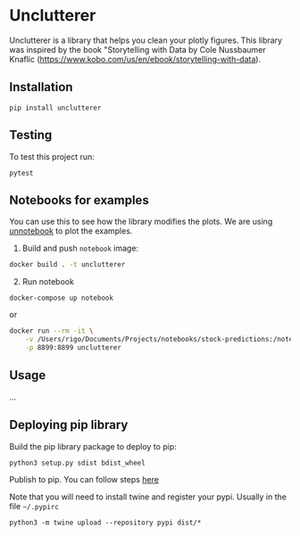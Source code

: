 # Unclutterer

Unclutterer is a library that helps you clean your plotly figures. 
This library was inspired by the book "Storytelling with Data by Cole
Nussbaumer Knaflic (https://www.kobo.com/us/en/ebook/storytelling-with-data).

## Installation

```shell script
pip install unclutterer
```

## Testing

To test this project run:

```shell script
pytest
```

## Notebooks for examples

You can use this to see how the library modifies the plots. We are using 
[unnotebook](http://www.unnotebook.com/) to plot the examples. 

1. Build and push `notebook` image:

```bash
docker build . -t unclutterer
```

2. Run notebook

```shell script
docker-compose up notebook
```

or 

```bash
docker run --rm -it \
    -v /Users/rigo/Documents/Projects/notebooks/stock-predictions:/notebooks \
    -p 8899:8899 unclutterer
```


## Usage

...

## Deploying pip library

Build the pip library package to deploy to pip:

```shell script
python3 setup.py sdist bdist_wheel
```

Publish to pip. You can follow steps [here](https://docs.gitlab.com/ee/user/packages/pypi_repository/) 

Note that you will need to install twine and register your pypi. Usually in the file
`~/.pypirc`

```shell script
python3 -m twine upload --repository pypi dist/*
```
